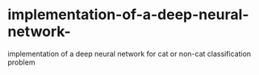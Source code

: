 # implementation-of-a-deep-neural-network-
implementation of a deep neural network for cat or non-cat classification problem
